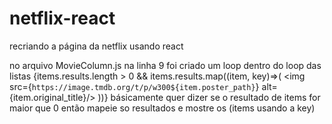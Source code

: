 # netflix-react
recriando a página da netflix usando react











no arquivo MovieColumn.js  na linha 9 foi criado um loop  dentro do loop das listas 
{items.results.length > 0 && items.results.map((item, key)=>(
    <img src={`https://image.tmdb.org/t/p/w300${item.poster_path}`} alt={item.original_title}/>
))}
básicamente quer dizer se o resultado de items for maior que 0 então mapeie so resultados e mostre os (items usando a key)